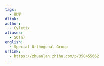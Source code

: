 ```yaml
---
tags:
  - 数学
dlink: 
author:
  - Cyletix
aliases:
  - SO(n)
english:
  - Special Orthogonal Group
urlink:
  - https://zhuanlan.zhihu.com/p/358455662
---
```

